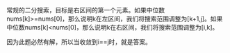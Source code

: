 常规的二分搜索，目标是右区间的第一个元素。如果中位数nums[k]>=nums[0]，那么说明k在左区间，我们将搜索范围调整为[k+1,j]。如果中位数nums[k]<nums[0]，那么说明k在右区间，我们将搜索范围调整为[i,k]。

因为此题必然有解，所以当收敛到i==j时，就是答案。
